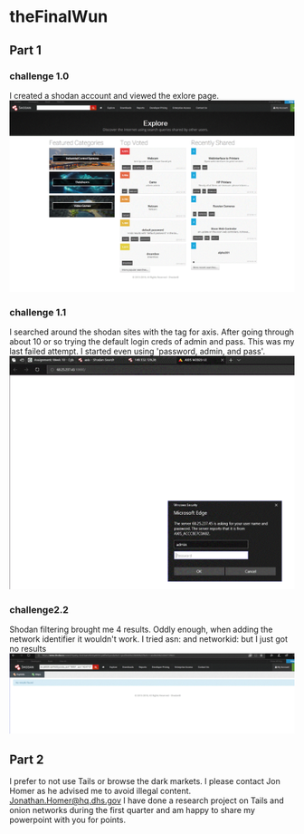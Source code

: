 # theFinalWun

## Part 1
### challenge 1.0
I created a shodan account and viewed the exlore page. 
![](https://github.com/trezzan/theFinalWun/blob/master/shodan.GIF)
### challenge 1.1
I searched around the shodan sites with the tag for axis. After going through about 10 or so trying the default login creds of admin and pass. This was my last failed attempt. I started even using 'password, admin, and pass'.
![](https://github.com/trezzan/theFinalWun/blob/master/shodan1.GIF)
### challenge2.2
Shodan filtering brought me 4 results. Oddly enough, when adding the network identifier it wouldn't work. I tried asn: and networkid: but I just got no results 
![](https://github.com/trezzan/theFinalWun/blob/master/shodan3.GIF)

## Part 2
I prefer to not use Tails or browse the dark markets. I please contact Jon Homer as he advised me to avoid illegal content. Jonathan.Homer@hq.dhs.gov
I have done a research project on Tails and onion networks during the first quarter and am happy to share my powerpoint with you for points. 
